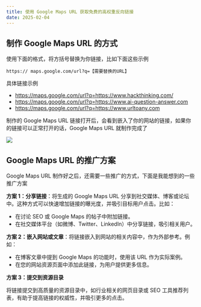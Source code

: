 ```yaml
---
title: 使用 Google Maps URL 获取免费的高权重反向链接
date: 2025-02-04
---
```


## 制作 Google Maps URL 的方式

使用下面的格式，将方括号替换为你链接，比如下面这些示例

```
https:// maps.google.com/url?q=【需要替换的URL】
```

具体链接示例

- <https://maps.google.com/url?q=https://www.hackthinking.com/>
- <https://maps.google.com/url?q=https://www.ai-question-answer.com>
- <https://maps.google.com/url?q=https://www.urltoany.com>

制作的 Google Maps URL 链接打开后，会看到嵌入了你的网站的链接，如果你的链接可以正常打开的话，Google Maps URL 就制作完成了

![](https://notesimgs.oss-cn-shanghai.aliyuncs.com/img/202502041600244.png)

## Google Maps URL 的推广方案

Google Maps URL 制作好之后，还需要一些推广的方式，下面是我能想到的一些推广方案

 **方案 1：分享链接**：将生成的 Google Maps URL 分享到社交媒体、博客或论坛中。这种方式可以快速增加链接的曝光度，并吸引目标用户点击。比如：

- 在讨论 SEO 或 Google Maps 的帖子中附加链接。
- 在社交媒体平台（如微博、Twitter、LinkedIn）中分享链接，吸引相关用户。

**方案 2：嵌入网站或文章**：将链接嵌入到网站的相关内容中，作为外部参考。例如：

- 在博客文章中提到 Google Maps 的功能时，使用该 URL 作为实际案例。
- 在您的网站资源页面中添加此链接，为用户提供更多信息。

**方案 3：提交到资源目录**

将链接提交到高质量的资源目录中，如行业相关的网页目录或 SEO 工具推荐列表，有助于提高链接的权威性，并吸引更多的点击。

